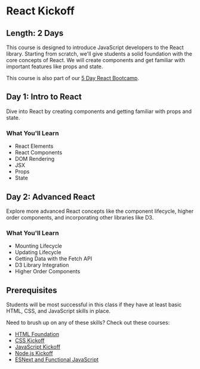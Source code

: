 React Kickoff
=======

## Length: 2 Days

This course is designed to introduce JavaScript developers to the React library. Starting from scratch, we'll give students a solid foundation with the core concepts of React. We will create components and get familiar with important features like props and state.

This course is also part of our [5 Day React Bootcamp](/info/react-bootcamp).

## Day 1: Intro to React
Dive into React by creating components and getting familiar with props and state.

### What You'll Learn

* React Elements
* React Components
* DOM Rendering
* JSX
* Props
* State

## Day 2: Advanced React
Explore more advanced React concepts like the component lifecycle, higher order components, and incorporating other libraries like D3.

### What You'll Learn

* Mounting Lifecycle
* Updating Lifecycle
* Getting Data with the Fetch API
* D3 Library Integration
* Higher Order Components

## Prerequisites
Students will be most successful in this class if they have at least basic HTML, CSS, and JavaScript skills in place.

Need to brush up on any of these skills? Check out these courses:

* [HTML Foundation](#/info/html5-foundation)
* [CSS Kickoff](#/info/css-kickoff)
* [JavaScript Kickoff](#/info/javascript-kickoff)
* [Node.js Kickoff](#/info/node-kickoff)
* [ESNext and Functional JavaScript](#/info/esnext-functional-javascript)
